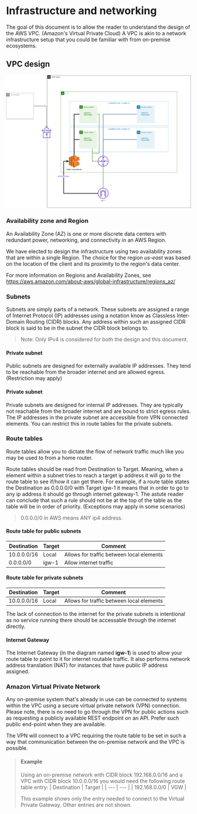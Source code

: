 # Infrastructure and networking
The goal of this document is to allow the reader to understand the design of the AWS VPC. (Amazon's Virtual Private Cloud) A VPC is akin to a network infrastructure setup that you could be familiar with from on-premise ecosystems.

## VPC design

![VPC Design](/img/infra-vpc.png)

### Availability zone and Region
An Availability Zone (AZ) is one or more discrete data centers with redundant power, networking, and connectivity in an AWS Region. 


We have elected to design the infrastructure using two availability zones that are within a single Region. The choice for the region _us-east_ was based on the location of the client and its proximity to the region's data center.

For more information on Regions and Availability Zones, see https://aws.amazon.com/about-aws/global-infrastructure/regions_az/

### Subnets
Subnets are simply parts of a network. These subnets are assigned a range of Internet Protocol (IP) addresses using a notation know as Classless Inter-Domain Routing (CIDR) blocks. Any address within such an assigned CIDR block is said to be in the subnet the CIDR block belongs to.

> Note: Only IPv4 is considered for both the design and this document.

#### Private subnet
Public subnets are designed for externally available IP addresses. They tend to be reachable from the broader internet and are allowed egress. (Restriction may apply)

#### Private subnet
Private subnets are designed for internal IP addresses. They are typically not reachable from the broader internet and are bound to strict egress rules. The IP addresses in the private subnet are accessible from VPN connected elements. You can restrict this in route tables for the private subnets.

### Route tables
Route tables allow you to dictate the flow of network traffic much like you may be used to from a home router.

Route tables should be read from Destination to Target. Meaning, when a element within a subnet tries to reach a target ip address it will go to the route table to see if/how it
can get there. For example, if a route table states the Destination as 0.0.0.0/0 with Target igw-1 it means that in order to go to any ip address it should go through internet gateway-1. The astute reader can conclude that such a rule should not be at the top of the table as the table will be in order of priority. (Exceptions may apply in some scenarios)

> 0.0.0.0/0 in AWS means ANY ip4 address. 

#### Route table for public subnets
| Destination      | Target   | Comment             |
| ----        | ------        | ------              |
| 10.0.0.0/16 | Local         | Allows for traffic between local elements |
| 0.0.0.0/0   | igw-1         | Allow internet traffic |

#### Route table for private subnets

| Destination      | Target   | Comment             |
| ----        | ------        | ------              |
| 10.0.0.0/16 | Local         | Allows for traffic between local elements |

The lack of connection to the internet for the private subnets is intentional as no service running there should be accessable through the internet directly.

#### Internet Gateway
The Internet Gateway (in the diagram named **igw-1**) is used to allow your route table to point to it for internet routable traffic. It also performs network address translation (NAT) for instances that have public IP address assigned.

### Amazon Virtual Private Network
Any on-premise system that's already in use can be connected to systems within the VPC using a secure virtual private network (VPN) connection. Please note, there is no need to go through the VPN for public actions such as requesting a publicly available REST endpoint on an API. Prefer such public end-point when they are available.

The VPN will connect to a VPC requiring the route table to be set in such a way that communication between the on-premise network and the VPC is possible.

> #### Example
> Using an on-premise network with CIDR block 192.168.0.0/16 and a VPC with CIDR block 10.0.0.0/16 you would need the following route table entry:
> | Destination | Target |
> | --- | --- |
> | 192.168.0.0/0 | VGW |
>
> This example shows only the entry needed to connect to the Virtual Private Gateway. Other entries are not shown.


